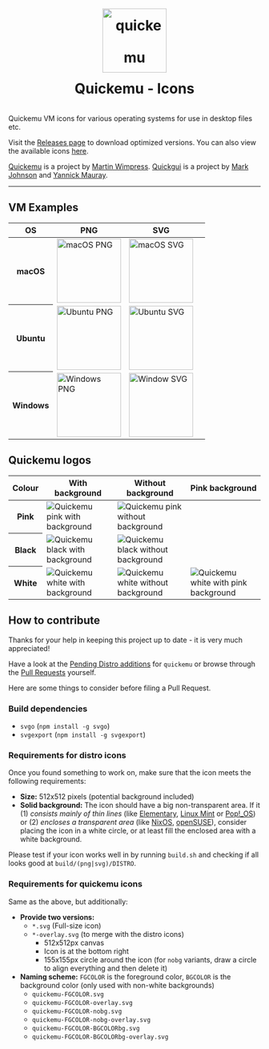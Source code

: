 <h1 align="center" style="line-height: 64px">
  <img src="quickemu.png" alt="quickemu" width="128" />
  <br />
  Quickemu - Icons
</h1>

Quickemu VM icons for various operating systems for use in desktop files etc.

Visit the [Releases page](https://github.com/Lukewh/quickemu-icons/releases) to download optimized versions.
You can also view the available icons [here](https://quickemu-project.github.io/quickemu-icons/).

[Quickemu](https://github.com/quickemu-project/quickemu) is a project by [Martin Wimpress](https://github.com/wimpysworld).
[Quickgui](https://github.com/quickgui/quickgui) is a project by [Mark Johnson](https://github.com/marxjohnson) and [Yannick Mauray](https://github.com/ymauray).

<hr />

## VM Examples

<table>
	<thead>
		<tr>
			<th>OS</th>
			<th>PNG</th>
			<th>SVG</th>
			<th></th>
		</tr>
	</thead>
	<tbody>
		<tr>
			<th><b>macOS</b></th>
			<td><img src="examples/macos.png" alt="macOS PNG" width="128"/></td>
			<td><img src="examples/macos.svg" alt="macOS SVG" width="128"/></td>
		</tr>
		<tr>
			<th><b>Ubuntu</b></th>
			<td><img src="examples/ubuntu.png" alt="Ubuntu PNG" width="128"/></td>
			<td><img src="examples/ubuntu.svg" alt="Ubuntu SVG" width="128"/></td>
		</tr>
		<tr>
			<th><b>Windows</b></th>
			<td><img src="examples/windows.png" alt="Windows PNG" width="128"/></td>
			<td><img src="examples/windows.svg" alt="Window SVG" width="128"/></td>
		</tr>
   	</tbody>
</table>

## Quickemu logos

<table>
	<thead>
		<tr>
			<th>Colour</th>
			<th>With background</th>
			<th>Without background</th>
			<th>Pink background</th>
    </tr>
	</thead>
	<tbody>
		<tr>
			<th>Pink</th>
			<td><img src="src/quickemu-icons/quickemu-pink.svg" alt="Quickemu pink with background" /></td>
			<td><img src="src/quickemu-icons/quickemu-pink-nobg.svg" alt="Quickemu pink without background" /></td>
			<td></td>
		</tr>
		<tr>
			<th>Black</th>
			<td><img src="src/quickemu-icons/quickemu-black.svg" alt="Quickemu black with background" /></td>
			<td><img src="src/quickemu-icons/quickemu-black-nobg.svg" alt="Quickemu black without background" /></td>
			<td></td>
		</tr>
		<tr>
			<th>White</th>
			<td><img src="src/quickemu-icons/quickemu-white.svg" alt="Quickemu white with background" /></td>
			<td><img src="src/quickemu-icons/quickemu-white-nobg.svg" alt="Quickemu white without background" /></td>
			<td><img src="src/quickemu-icons/quickemu-white-pinkbg.svg" alt="Quickemu white with pink background" /></td>
		</tr>
		<tr>
		</tr>
	</tbody>
</table>

## How to contribute

Thanks for your help in keeping this project up to date - it is very much appreciated!

Have a look at the [Pending Distro additions](https://github.com/Lukewh/quickemu-icons/issues/12) for `quickemu`
or browse through the [Pull Requests](https://github.com/wimpysworld/quickemu/pulls) yourself.

Here are some things to consider before filing a Pull Request.

### Build dependencies

- `svgo` (`npm install -g svgo`)
- `svgexport` (`npm install -g svgexport`)

### Requirements for distro icons

Once you found something to work on, make sure that the icon meets the following requirements:

- **Size:** 512x512 pixels (potential background included)
- **Solid background:** The icon should have a big non-transparent area.
  If it (1) *consists mainly of thin lines* (like [Elementary](src/distro-icons/elementary.svg), [Linux Mint](src/distro-icons/linuxmint.svg) or [Pop!_OS](src/distro-icons/popos.svg))
  or (2) *encloses a transparent area* (like [NixOS](src/distro-icons/nixos.svg), [openSUSE](src/distro-icons/opensuse.svg)),
  consider placing the icon in a white circle, or at least fill the enclosed area with a white background.

Please test if your icon works well in by running `build.sh` and checking if all looks good at `build/(png|svg)/DISTRO`.

### Requirements for quickemu icons

Same as the above, but additionally:

- **Provide two versions:**
  - `*.svg` (Full-size icon)
  - `*-overlay.svg` (to merge with the distro icons)
    - 512x512px canvas
    - Icon is at the bottom right
    - 155x155px circle around the icon (for `nobg` variants, draw a circle to align everything and then delete it)
- **Naming scheme:** `FGCOLOR` is the foreground color, `BGCOLOR` is the background color (only used with non-white backgrounds)
  - `quickemu-FGCOLOR.svg`
  - `quickemu-FGCOLOR-overlay.svg`
  - `quickemu-FGCOLOR-nobg.svg`
  - `quickemu-FGCOLOR-nobg-overlay.svg`
  - `quickemu-FGCOLOR-BGCOLORbg.svg`
  - `quickemu-FGCOLOR-BGCOLORbg-overlay.svg`
